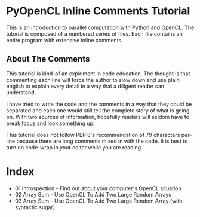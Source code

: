 # PyOpenCL Inline Comments Tutorial

This is an introduction to parallel computation with Python and OpenCL.  The tutorial is composed of a numbered series of files.  Each file contains an entire program with extensive inline comments.

## About The Comments

This tutorial is kind-of an expiriment in code education.  The thought is that commenting each line will force the author to slow down and use plain english to explain every detail in a way that a diligent reader can understand.

I have tried to write the code and the comments in a way that they could be separated and each one would still tell the complete story of what is going on.  With two sources of information, hopefully readers will seldom have to break focus and look something up.

This tutorial does not follow PEP 8's recommendation of 79 characters per-line because there are long comments mixed in with the code.  It is best to turn on code-wrap in your editor while you are reading.

# Index

- 01 Introspection - Find out about your computer's OpenCL situation
- 02 Array Sum - Use OpenCL To Add Two Large Random Arrays
- 03 Array Sum - Use OpenCL To Add Two Large Random Array (with syntactic sugar)